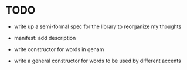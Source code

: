 # TODO

- write up a semi-formal spec for the library to reorganize my thoughts

- manifest: add description

- write constructor for words in genam

- write a general constructor for words to be used by different accents
